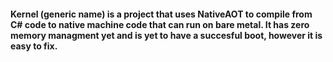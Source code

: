 #### Kernel (generic name) is a project that uses NativeAOT to compile from C# code to native machine code that can run on bare metal. It has zero memory managment yet and is yet to have a succesful boot, however it is easy to fix.
